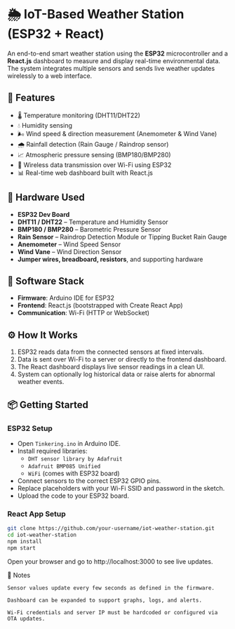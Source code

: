 # 🌦️ IoT-Based Weather Station (ESP32 + React)

An end-to-end smart weather station using the **ESP32** microcontroller and a **React.js** dashboard to measure and display real-time environmental data. The system integrates multiple sensors and sends live weather updates wirelessly to a web interface.

## 🚀 Features

- 🌡️ Temperature monitoring (DHT11/DHT22)
- 💧 Humidity sensing
- 🌬️ Wind speed & direction measurement (Anemometer & Wind Vane)
- 🌧️ Rainfall detection (Rain Gauge / Raindrop sensor)
- 📈 Atmospheric pressure sensing (BMP180/BMP280)
- 📡 Wireless data transmission over Wi-Fi using ESP32
- 📊 Real-time web dashboard built with React.js

## 🔧 Hardware Used

- **ESP32 Dev Board**
- **DHT11 / DHT22** – Temperature and Humidity Sensor
- **BMP180 / BMP280** – Barometric Pressure Sensor
- **Rain Sensor** – Raindrop Detection Module or Tipping Bucket Rain Gauge
- **Anemometer** – Wind Speed Sensor
- **Wind Vane** – Wind Direction Sensor
- **Jumper wires, breadboard, resistors**, and supporting hardware

## 🧰 Software Stack

- **Firmware**: Arduino IDE for ESP32
- **Frontend**: React.js (bootstrapped with Create React App)
- **Communication**: Wi-Fi (HTTP or WebSocket)

## ⚙️ How It Works

1. ESP32 reads data from the connected sensors at fixed intervals.
2. Data is sent over Wi-Fi to a server or directly to the frontend dashboard.
3. The React dashboard displays live sensor readings in a clean UI.
4. System can optionally log historical data or raise alerts for abnormal weather events.

## 📦 Getting Started

### ESP32 Setup

- Open `Tinkering.ino` in Arduino IDE.
- Install required libraries:
  - `DHT sensor library by Adafruit`
  - `Adafruit BMP085 Unified`
  - `WiFi` (comes with ESP32 board)
- Connect sensors to the correct ESP32 GPIO pins.
- Replace placeholders with your Wi-Fi SSID and password in the sketch.
- Upload the code to your ESP32 board.

### React App Setup

```bash
git clone https://github.com/your-username/iot-weather-station.git
cd iot-weather-station
npm install
npm start
```
Open your browser and go to http://localhost:3000 to see live updates.

📌 Notes

    Sensor values update every few seconds as defined in the firmware.

    Dashboard can be expanded to support graphs, logs, and alerts.

    Wi-Fi credentials and server IP must be hardcoded or configured via OTA updates.
